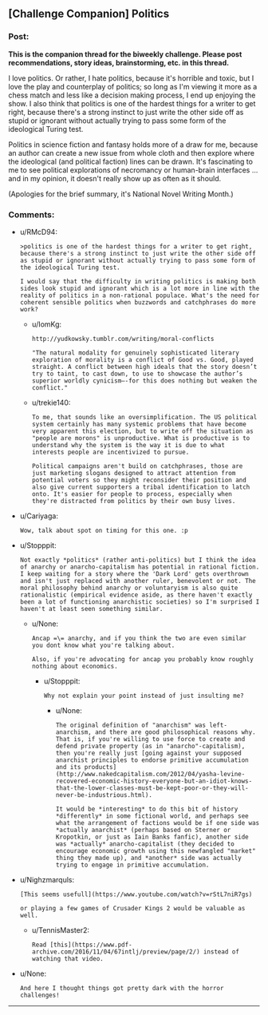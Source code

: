 ## [Challenge Companion] Politics

### Post:

**This is the companion thread for the biweekly challenge. Please post recommendations, story ideas, brainstorming, etc. in this thread.**

I love politics. Or rather, I hate politics, because it's horrible and toxic, but I love the play and counterplay of politics; so long as I'm viewing it more as a chess match and less like a decision making process, I end up enjoying the show. I also think that politics is one of the hardest things for a writer to get right, because there's a strong instinct to just write the other side off as stupid or ignorant without actually trying to pass some form of the ideological Turing test.

Politics in science fiction and fantasy holds more of a draw for me, because an author can create a new issue from whole cloth and then explore where the ideological (and political faction) lines can be drawn. It's fascinating to me to see political explorations of necromancy or human-brain interfaces ... and in my opinion, it doesn't really show up as often as it should.

(Apologies for the brief summary, it's National Novel Writing Month.)

### Comments:

- u/RMcD94:
  ```
  >politics is one of the hardest things for a writer to get right, because there's a strong instinct to just write the other side off as stupid or ignorant without actually trying to pass some form of the ideological Turing test.

  I would say that the difficulty in writing politics is making both sides look stupid and ignorant which is a lot more in line with the reality of politics in a non-rational populace. What's the need for coherent sensible politics when buzzwords and catchphrases do more work?
  ```

  - u/IomKg:
    ```
    http://yudkowsky.tumblr.com/writing/moral-conflicts

    "The natural modality for genuinely sophisticated literary exploration of morality is a conflict of Good vs. Good, played straight. A conflict between high ideals that the story doesn’t try to taint, to cast down, to use to showcase the author’s superior worldly cynicism—-for this does nothing but weaken the conflict."
    ```

  - u/trekie140:
    ```
    To me, that sounds like an oversimplification. The US political system certainly has many systemic problems that have become very apparent this election, but to write off the situation as "people are morons" is unproductive. What is productive is to understand why the system is the way it is due to what interests people are incentivized to pursue.

    Political campaigns aren't build on catchphrases, those are just marketing slogans designed to attract attention from potential voters so they might reconsider their position and also give current supporters a tribal identification to latch onto. It's easier for people to process, especially when they're distracted from politics by their own busy lives.
    ```

- u/Cariyaga:
  ```
  Wow, talk about spot on timing for this one. :p
  ```

- u/Stopppit:
  ```
  Not exactly *politics* (rather anti-politics) but I think the idea of anarchy or anarcho-capitalism has potential in rational fiction. I keep waiting for a story where the 'Dark Lord' gets overthrown and isn't just replaced with another ruler, benevolent or not. The moral philosophy behind anarchy or voluntaryism is also quite rationalistic (empirical evidence aside, as there haven't exactly been a lot of functioning anarchistic societies) so I'm surprised I haven't at least seen something similar.
  ```

  - u/None:
    ```
    Ancap =\= anarchy, and if you think the two are even similar you dont know what you're talking about.

    Also, if you're advocating for ancap you probably know roughly nothing about economics.
    ```

    - u/Stopppit:
      ```
      Why not explain your point instead of just insulting me?
      ```

      - u/None:
        ```
        The original definition of "anarchism" was left-anarchism, and there are good philosophical reasons why.  That is, if you're willing to use force to create and defend private property (as in "anarcho"-capitalism), then you're really just [going against your supposed anarchist principles to endorse primitive accumulation and its products](http://www.nakedcapitalism.com/2012/04/yasha-levine-recovered-economic-history-everyone-but-an-idiot-knows-that-the-lower-classes-must-be-kept-poor-or-they-will-never-be-industrious.html).

        It would be *interesting* to do this bit of history *differently* in some fictional world, and perhaps see what the arrangement of factions would be if one side was *actually anarchist* (perhaps based on Sterner or Kropotkin, or just as Iain Banks fanfic), another side was *actually* anarcho-capitalist (they decided to encourage economic growth using this newfangled "market" thing they made up), and *another* side was actually trying to engage in primitive accumulation.
        ```

- u/Nighzmarquls:
  ```
  [This seems usefull](https://www.youtube.com/watch?v=rStL7niR7gs)

  or playing a few games of Crusader Kings 2 would be valuable as well.
  ```

  - u/TennisMaster2:
    ```
    Read [this](https://www.pdf-archive.com/2016/11/04/67intlj/preview/page/2/) instead of watching that video.
    ```

- u/None:
  ```
  And here I thought things got pretty dark with the horror challenges!
  ```

---

